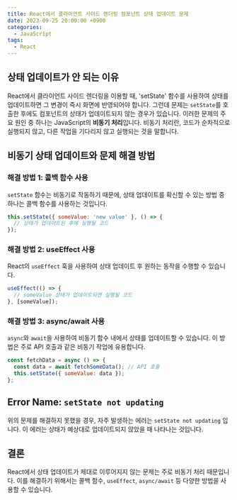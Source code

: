 ```yaml
---
title: React에서 클라이언트 사이드 렌더링 컴포넌트 상태 업데이트 문제
date: 2023-09-25 20:00:00 +0900
categories:
  - JavaScript
tags:
  - React
---
```


## 상태 업데이트가 안 되는 이유

React에서 클라이언트 사이드 렌더링을 이용할 때, 'setState' 함수를 사용하여 상태를 업데이트하면 그 변경이 즉시 화면에 반영되어야 합니다. 그런데 문제는 `setState`를 호출한 후에도 컴포넌트의 상태가 업데이트되지 않는 경우가 있습니다. 이러한 문제의 주요 원인 중 하나는 JavaScript의 **비동기 처리**입니다. 비동기 처리란, 코드가 순차적으로 실행되지 않고, 다른 작업을 기다리지 않고 실행되는 것을 말합니다.

## 비동기 상태 업데이트와 문제 해결 방법

### 해결 방법 1: 콜백 함수 사용

`setState` 함수는 비동기로 작동하기 때문에, 상태 업데이트를 확신할 수 있는 방법 중 하나는 콜백 함수를 사용하는 것입니다.

```javascript
this.setState({ someValue: 'new value' }, () => {
  // 상태가 업데이트된 후에 실행될 코드
});
```

### 해결 방법 2: useEffect 사용

React의 `useEffect` 훅을 사용하여 상태 업데이트 후 원하는 동작을 수행할 수 있습니다.

```javascript
useEffect(() => {
  // someValue 상태가 업데이트되면 실행될 코드
}, [someValue]);
```

### 해결 방법 3: async/await 사용

`async`와 `await`을 사용하여 비동기 함수 내에서 상태를 업데이트할 수 있습니다. 이 방법은 주로 API 호출과 같은 비동기 작업에 유용합니다.

```javascript
const fetchData = async () => {
  const data = await fetchSomeData(); // API 호출
  this.setState({ someValue: data });
};
```

## Error Name: `setState not updating`

위의 문제를 해결하지 못했을 경우, 자주 발생하는 에러는 `setState not updating` 입니다. 이 에러는 상태가 예상대로 업데이트되지 않았을 때 나타나는 것입니다.

## 결론

React에서 상태 업데이트가 제대로 이루어지지 않는 문제는 주로 비동기 처리 때문입니다. 이를 해결하기 위해서는 콜백 함수, `useEffect`, `async/await` 등 다양한 방법을 사용할 수 있습니다.